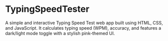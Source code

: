 # TypingSpeedTester
A simple and interactive Typing Speed Test web app built using HTML, CSS, and JavaScript. It calculates typing speed (WPM), accuracy, and features a dark/light mode toggle with a stylish pink-themed UI.
